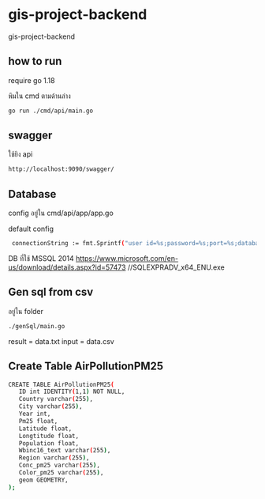# gis-project-backend
gis-project-backend

## how to run
require go 1.18

พิมใน cmd ตามด้านล่าง
```bash
go run ./cmd/api/main.go 
```

## swagger

ใช้ยิง api
```bash
http://localhost:9090/swagger/
```

## Database
 config อยู่ใน cmd/api/app/app.go

  default config
```bash
 connectionString := fmt.Sprintf("user id=%s;password=%s;port=%s;database=%s", "sa", "@dmin", "1433", "SpatialDB")
 ```
DB ที่ใช้ MSSQL 2014 https://www.microsoft.com/en-us/download/details.aspx?id=57473  //SQLEXPRADV_x64_ENU.exe

## Gen sql from csv

อยู่ใน folder

```bash
./genSql/main.go
 ```
 result = data.txt
 input = data.csv

 ## Create Table AirPollutionPM25
 
 ```bash
CREATE TABLE AirPollutionPM25(
    ID int IDENTITY(1,1) NOT NULL,
    Country varchar(255),
    City varchar(255),
    Year int,
    Pm25 float,
    Latitude float,
    Longtitude float,
    Population float,
    Wbinc16_text varchar(255),
    Region varchar(255),
    Conc_pm25 varchar(255),
    Color_pm25 varchar(255),
    geom GEOMETRY,
);
 ```